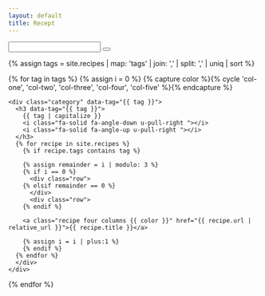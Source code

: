 ```yaml
---
layout: default
title: Recept
---
```


<div class="search row">
  <form>
    <label class="find-label" for="find"><i class="fa fa-search"></i></label>
    <input type="text" id="find" name="find">
    <button type="button" class="find-clear"><i class="fa fa-circle-xmark"></i></button>
  </form>
</div>

<div class="recipes">
  {% assign tags =  site.recipes | map: 'tags' | join: ','  | split: ',' | uniq | sort %}

  {% for tag in tags %}
    {% assign i = 0 %}
    {% capture color %}{% cycle 'col-one', 'col-two', 'col-three', 'col-four', 'col-five' %}{% endcapture %}
      
    <div class="category" data-tag="{{ tag }}">
      <h3 data-tag="{{ tag }}">
        {{ tag | capitalize }}
        <i class="fa-solid fa-angle-down u-pull-right "></i>
        <i class="fa-solid fa-angle-up u-pull-right "></i>
      </h3>
      {% for recipe in site.recipes %}
        {% if recipe.tags contains tag %}

        {% assign remainder = i | modulo: 3 %}
        {% if i == 0 %}
          <div class="row">
        {% elsif remainder == 0 %}
          </div>
          <div class="row">
        {% endif %}

        <a class="recipe four columns {{ color }}" href="{{ recipe.url | relative_url }}">{{ recipe.title }}</a>

        {% assign i = i | plus:1 %}
        {% endif %}
      {% endfor %}
      </div>
    </div>
  {% endfor %}
</div>
